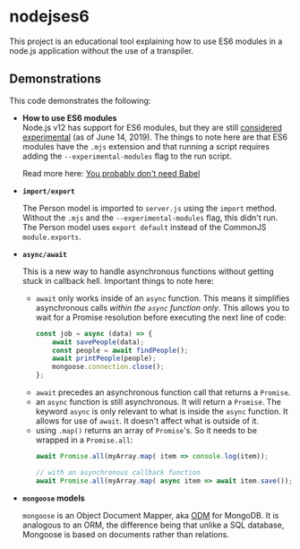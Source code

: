 # nodejses6

This project is an educational tool explaining how to use ES6 modules in a node.js application without the use of a transpiler.

## Demonstrations

This code demonstrates the following:

* **How to use ES6 modules**  
  Node.js v12 has support for ES6 modules, but they are still [considered experimental](https://medium.com/@nodejs/announcing-a-new-experimental-modules-1be8d2d6c2ff) (as of June 14, 2019). The things to note here are that ES6 modules have the `.mjs` extension and that running a script requires adding the `--experimental-modules` flag to the run script.  

  Read more here: [You probably don't need Babel](https://dev.to/dandv/why-you-dont-really-need-babel-4k2h)
* **`import/export`**  

  The Person model is imported to `server.js` using the `import` method. Without the `.mjs` and the `--experimental-modules` flag, this didn't run. The Person model uses `export default` instead of the CommonJS `module.exports`.
* **`async/await`**  

  This is a new way to handle asynchronous functions without getting stuck in callback hell. Important things to note here:
  * `await` only works inside of an `async` function. This means it simplifies asynchronous calls *within the `async` function only*. This allows you to wait for a Promise resolution before executing the next line of code:
    ```javascript
    const job = async (data) => {
        await savePeople(data);
        const people = await findPeople();
        await printPeople(people);
        mongoose.connection.close();
    };
    ```
  * `await` precedes an asynchronous function call that returns a `Promise`.
  * an `async` function is still asynchronous. It will return a `Promise`. The keyword `async` is only relevant to what is inside the `async` function. It allows for use of `await`. It doesn't affect what is outside of it.
  * using `.map()` returns an array of `Promise`'s. So it needs to be wrapped in a `Promise.all`:
    ```javascript
    await Promise.all(myArray.map( item => console.log(item));

    // with an asynchronous callback function
    await Promise.all(myArray.map( async item => await item.save());
    ```

* **`mongoose` models**  

  `mongoose` is an Object Document Mapper, aka [ODM](https://medium.com/@julianam.tyler/what-is-the-difference-between-odm-and-orm-267bbb7778b0) for MongoDB. It is analogous to an ORM, the difference being that unlike a SQL database, Mongoose is based on documents rather than relations.